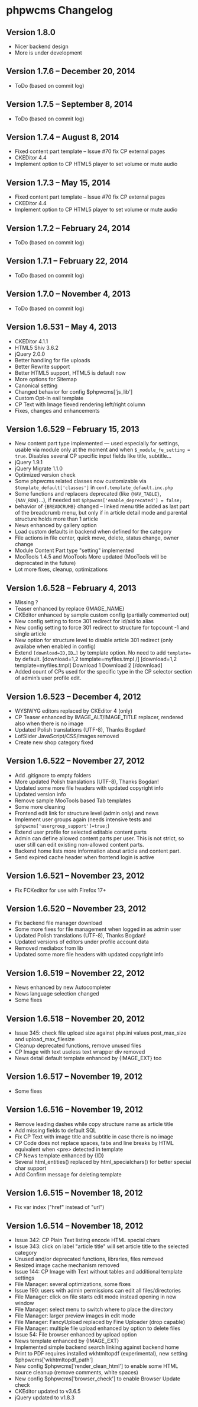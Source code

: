 phpwcms Changelog
=================


Version 1.8.0
-------------

- Nicer backend design
- More is under development


Version 1.7.6 – December 20, 2014
---------------------------------

- ToDo (based on commit log)


Version 1.7.5 – September 8, 2014
---------------------------------

- ToDo (based on commit log)


Version 1.7.4 – August 8, 2014
------------------------------

- Fixed content part template
– Issue #70 fix CP external pages
- CKEDitor 4.4
- Implement option to CP HTML5 player to set volume or mute audio



Version 1.7.3 – May 15, 2014
----------------------------

- Fixed content part template
– Issue #70 fix CP external pages
- CKEDitor 4.4
- Implement option to CP HTML5 player to set volume or mute audio


Version 1.7.2 – February 24, 2014
---------------------------------

- ToDo (based on commit log)


Version 1.7.1 – February 22, 2014
---------------------------------

- ToDo (based on commit log)


Version 1.7.0 – November 4, 2013
--------------------------------

- ToDo (based on commit log)


Version 1.6.531 – May 4, 2013
-----------------------------

- CKEDitor 4.1.1
- HTML5 Shiv 3.6.2
- jQuery 2.0.0
- Better handling for file uploads
- Better Rewrite support
- Better HTML5 support, HTML5 is default now
- More options for Sitemap
- Canonical setting
- Changed behavior for config $phpwcms['js_lib']
- Custom Opt-In eail template
- CP Text with Image fiexed rendering left/right column
- Fixes, changes and enhancements


Version 1.6.529 – February 15, 2013
-----------------------------------

- New content part type implemented — used especially for settings, usable via module only at the moment and when `$_module_fe_setting = true`. Disables several CP specific input fields like title, subtitle…
- jQuery 1.9.1
- jQuery Migrate 1.1.0
- Optimized version check
- Some phpwcms related classes now customizable via `$template_default['classes']` in `conf.template_default.inc.php`
- Some functions and replacers deprecated (like `{NAV_TABLE}`, `{NAV_ROW}`…), if needed set `$phpwcms['enable_deprecated'] = false;`
- behavior of `{BREADCRUMB}` changed – linked menu title added as last part of the breadcrumb menu, but only if in article detail mode and parental structure holds more than 1 article
- News enhanced by gallery option
- Load custom defaults in backend when defined for the category
- File actions in file center, quick move, delete, status change, owner change
- Module Content Part type "setting" implemented
- MooTools 1.4.5 and MooTools More updated (MooTools will be deprecated in the future)
- Lot more fixes, cleanup, optimizations


Version 1.6.528 – February 4, 2013
----------------------------------

- Missing ?
- Teaser enhanced by replace {IMAGE_NAME}
- CKEditor enhanced by sample custom config (partially commented out)
- New config setting to force 301 redirect for id/aid to alias
- New config setting to force 301 redirect to structure for topcount -1 and single article
- New option for structure level to disable article 301 redirect (only availabe when enabled in config)
- Extend `[download=ID,ID…]` by template option. No need to add `template=` by default.
[download=1,2 template=myfiles.tmpl /]
[download=1,2 template=myfiles.tmpl]
  Download 1
  Download 2
[/download]
- Added count of CPs used for the specific type in the CP selector section of admin’s user profile edit.


Version 1.6.523 – December 4, 2012
----------------------------------

- WYSIWYG editors replaced by CKEditor 4 (only)
- CP Teaser enhanced by IMAGE_ALT/IMAGE_TITLE replacer, rendered also when there is no image
- Updated Polish translations (UTF-8), Thanks Bogdan!
- LofSlider JavaScript/CSS/images removed
- Create new shop category fixed


Version 1.6.522 – November 27, 2012
-----------------------------------

- Add .gitignore to empty folders
- More updated Polish translations (UTF-8), Thanks Bogdan!
- Updated some more file headers with updated copyright info
- Updated version info
- Remove sample MooTools based Tab templates
- Some more cleaning
- Frontend edit link for structure level (admin only) and news
- Implement user groups again (needs intensive tests and `$phpwcms['usergroup_support']=true;`)
- Extend user profile for selected editable content parts
- Admin can define allowed content parts per user. This is not strict, so user still can edit existing non-allowed content parts.
- Backend home lists more information about article and content part.
- Send expired cache header when frontend login is active


Version 1.6.521 – November 23, 2012
-----------------------------------

- Fix FCKeditor for use with Firefox 17+


Version 1.6.520 – November 23, 2012
-----------------------------------

- Fix backend file manager download
- Some more fixes for file management when logged in as admin user
- Updated Polish translations (UTF-8), Thanks Bogdan!
- Updated versions of editors under profile account data
- Removed mediabox from lib
- Updated some more file headers with updated copyright info


Version 1.6.519 – November 22, 2012
-----------------------------------

- News enhanced by new Autocompleter
- News language selection changed
- Some fixes


Version 1.6.518 – November 20, 2012
-----------------------------------

- Issue 345: check file upload size against php.ini values post_max_size and upload_max_filesize
- Cleanup deprecated functions, remove unused files
- CP Image with text useless text wrapper div removed
- News detail default template enhanced by {IMAGE_EXT} too


Version 1.6.517 – November 19, 2012
-----------------------------------

- Some fixes


Version 1.6.516 – November 19, 2012
-----------------------------------

- Remove leading dashes while copy structure name as article title
- Add missing fields to default SQL
- Fix CP Text with image title and subtitle in case there is no image
- CP Code does not replace spaces, tabs and line breaks by HTML equivalent when \<pre\> detected in template
- CP News template enhanced by {ID}
- Several html_entities() replaced by html_specialchars() for better special char support
- Add Confirm message for deleting template


Version 1.6.515 – November 18, 2012
-----------------------------------

- Fix var index ("href" instead of "url")


Version 1.6.514 – November 18, 2012
-----------------------------------

- Issue 342: CP Plain Text listing encode HTML special chars
- Issue 343: click on label "article title" will set article title to the selected category
- Unused and/or deprecated functions, libraries, files removed
- Resized image cache mechanism removed
- Issue 144: CP Image with Text without tables and additional template settings
- File Manager: several optimizations, some fixes
- Issue 190: users with admin permissions can edit all files/directories
- File Manager: click on file starts edit mode instead opening in new window
- File Manager: select menu to switch where to place the directory
- File Manager: larger preview images in edit mode
- File Manager: FancyUpload replaced by Fine Uploader (drop capable)
- File Manager: multiple file upload enhanced by option to delete files
- Issue 54: File browser enhanced by upload option
- News template enhanced by {IMAGE_EXT}
- Implemented simple backend search linking against backend home
- Print to PDF requires installed wkhtmltopdf (experimental), new setting $phpwcms['wkhtmltopdf_path']
- New config $phpwcms['render_clean_html'] to enable some HTML source cleanup (remove comments, white spaces)
- New config $phpwcms['browser_check'] to enable Browser Update check
- CKEditor updated to v3.6.5
- jQuery updated to v1.8.3